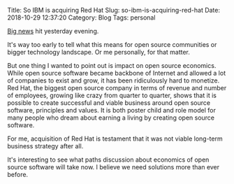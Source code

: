 Title: So IBM is acquiring Red Hat
Slug: so-ibm-is-acquiring-red-hat
Date: 2018-10-29 12:37:20
Category: Blog
Tags: personal

[Big news](https://www.redhat.com/en/about/press-releases/ibm-acquire-red-hat-completely-changing-cloud-landscape-and-becoming-world%E2%80%99s-1-hybrid-cloud-provider?intcmp=701f2000000RWK2AAO) hit yesterday evening.

<!-- more -->

It's way too early to tell what this means for open source communities or bigger technology landscape. Or me personally, for that matter.

But one thing I wanted to point out is impact on open source economics. While open source software became backbone of Internet and allowed a lot of companies to exist and grow, it has been ridiculously hard to monetize. Red Hat, the biggest open source company in terms of revenue and number of employees, growing like crazy from quarter to quarter, shows that it is possible to create successful and viable business around open source software, principles and values. It is both poster child and role model for many people who dream about earning a living by creating open source software.

For me, acquisition of Red Hat is testament that it was not viable long-term business strategy after all.

It's interesting to see what paths discussion about economics of open source software will take now. I believe we need solutions more than ever before.
